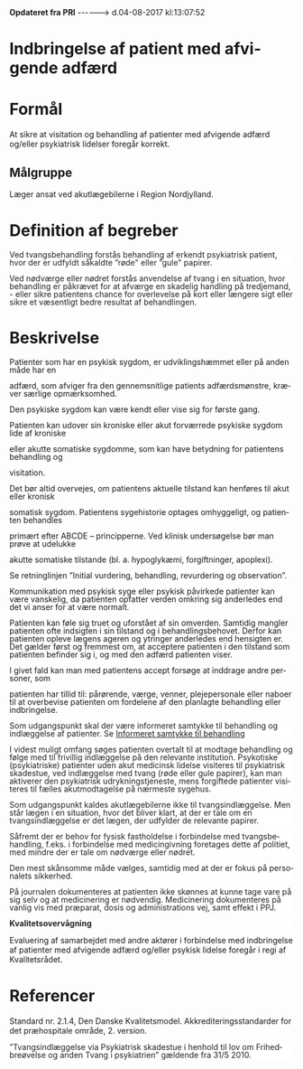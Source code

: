<!--
.. title: indbringelse-af-patienter-med-afvigende-adfaerd
.. slug: indbringelse-af-patienter-med-afvigende-adfaerd
.. date: 2017-08-04 13:07:54 UTC+02:00
.. tags: 
.. category: 
.. link: 
.. description: 
.. type: text
.. hidetitle: True
-->

<div class="alert alert-success" role="alert"><b>Opdateret fra PRI</b>  ------>  d.04-08-2017  kl:13:07:52</div>

<div class="document" id="U6fbe46990a91434488c8900ba326e99f" lang="da-DK" xml:lang="da-DK" xmlns="http://www.w3.org/1999/xhtml">
 <h1 class="~clause~ Titeloverskrift">
  <span>
   Indbringelse af patient med afvigende adfærd
  </span>
 </h1>
 <h1 class="~clause~ Overskrift1">
 </h1>
 <h1 class="~clause~ Overskrift1" id="a_dacc7af3ee8848f9a17c9d66b48a92e7">
  <span>
   Formål
  </span>
 </h1>
 <p class="~clause~ Normal">
  <span>
   At sikre at visitation og behandling af patienter med afvigende adfærd og/eller psykiatrisk lidelser foregår korrekt.
  </span>
 </p>
 <h4 class="~clause~ Overskrift4">
 </h4>
 <h2 class="~clause~ Overskrift2" id="a_c805fabc0c4a432b81e1735e71afc84b">
  <span>
   Målgruppe
  </span>
 </h2>
 <p class="~clause~ Brdtekst">
  <span>
   Læger ansat ved akutlægebilerne i Region Nordjylland.
  </span>
 </p>
 <p class="~clause~ Brdtekst">
 </p>
 <h1 class="~clause~ Overskrift1" id="a_437ba7743f98463287de5e5ecc1e08f2">
  <span>
   Definition af begreber
  </span>
 </h1>
 <p class="~clause~ Normal" style="background-color: #FFF; color: black; margin-bottom: 8pt; line-height: 100%;">
  <span style="color: #222;">
   Ved tvangsbehandling forstås behandling af erkendt psykiatrisk patient, hvor der er udfyldt såkaldte ”røde" eller ”gule" papirer.
  </span>
 </p>
 <p class="~clause~ Normal" style="background-color: #FFF; color: black; margin-bottom: 8pt; line-height: 100%;">
  <span style="color: #222;">
   Ved nødværge eller nødret forstås anvendelse af tvang i en situation, hvor behandling er påkrævet for at afværge en skadelig handling på tredjemand, - eller sikre patientens chance for overlevelse på kort eller længere sigt eller sikre et væsentligt bedre resultat af behandlingen.
  </span>
 </p>
 <p class="~clause~ Brdtekst">
 </p>
 <h1 class="~clause~ Overskrift1" id="a_89d3a2a548df48d6aa6d6399fb4faf71">
  <span>
   Beskrivelse
  </span>
 </h1>
 <p class="~clause~ Normal" style="line-height: 100%;">
  <span>
   Patienter som har en psykisk sygdom, er udviklingshæmmet eller på anden måde har en
  </span>
 </p>
 <p class="~clause~ Normal" style="line-height: 100%;">
  <span>
   adfærd, som afviger fra den gennemsnitlige patients adfærdsmønstre, kræver særlige opmærksomhed.
  </span>
 </p>
 <p class="~clause~ Normal" style="line-height: 100%;">
 </p>
 <p class="~clause~ Normal" style="line-height: 100%;">
  <span>
   Den psykiske sygdom kan være kendt eller vise sig for første gang.
  </span>
 </p>
 <p class="~clause~ Normal" style="line-height: 100%;">
  <span>
   Patienten kan udover sin kroniske eller akut forværrede psykiske sygdom lide af kroniske
  </span>
 </p>
 <p class="~clause~ Normal" style="line-height: 100%;">
  <span>
   eller akutte somatiske sygdomme, som kan have betydning for patientens behandling og
  </span>
 </p>
 <p class="~clause~ Normal" style="line-height: 100%;">
  <span>
   visitation.
  </span>
 </p>
 <p class="~clause~ Normal" style="line-height: 100%;">
  <span>
   Det bør altid overvejes, om patientens aktuelle tilstand kan henføres til akut eller kronisk
  </span>
 </p>
 <p class="~clause~ Normal" style="line-height: 100%;">
  <span>
   somatisk sygdom. Patientens sygehistorie optages omhyggeligt, og patienten behandles
  </span>
 </p>
 <p class="~clause~ Normal" style="line-height: 100%;">
  <span>
   primært efter ABCDE – principperne. Ved klinisk undersøgelse bør man prøve at udelukke
  </span>
 </p>
 <p class="~clause~ Normal" style="line-height: 100%;">
  <span>
   akutte somatiske tilstande (bl. a. hypoglykæmi, forgiftninger, apoplexi).
  </span>
 </p>
 <p class="~clause~ Normal" style="line-height: 100%;">
  <span>
   Se retninglinjen ”Initial vurdering, behandling, revurdering og observation”.
  </span>
 </p>
 <p class="~clause~ Normal" style="line-height: 100%;">
 </p>
 <p class="~clause~ Normal" style="line-height: 100%;">
  <span>
   Kommunikation med psykisk syge eller psykisk påvirkede patienter kan være vanskelig, da patienten opfatter verden omkring sig anderledes end det vi anser for at være normalt.
  </span>
 </p>
 <p class="~clause~ Normal" style="line-height: 100%;">
  <span>
   Patienten kan føle sig truet og uforstået af sin omverden. Samtidig mangler patienten ofte indsigten i sin tilstand og i behandlingsbehovet. Derfor kan patienten opleve lægens ageren og ytringer anderledes end hensigten er. Det gælder først og fremmest om, at acceptere patienten i den tilstand som patienten befinder sig i, og med den adfærd patienten viser.
  </span>
 </p>
 <p class="~clause~ Normal" style="line-height: 100%;">
  <span>
   I givet fald kan man med patientens accept forsøge at inddrage andre personer, som
  </span>
 </p>
 <p class="~clause~ Normal" style="line-height: 100%;">
  <span>
   patienten har tillid til: pårørende, værge, venner, plejepersonale eller naboer til at overbevise patienten om fordelene af den planlagte behandling eller indbringelse.
  </span>
 </p>
 <p class="~clause~ Normal" style="background-color: #FFF; color: black; margin-bottom: 8pt; line-height: 100%;">
 </p>
 <p class="~clause~ Normal" style="background-color: #FFF; color: black; margin-bottom: 8pt; line-height: 100%;">
  <span style="color: #222;">
   Som udgangspunkt skal der være informeret samtykke til behandling og indlæggelse af patienter. Se
  </span>
  <a href="http://pri.rn.dk/pri/Sider/b0b3217f-a137-497c-a6d3-beab6be8d2ce.aspx?sf=All">
   <span class="Hyperlink">
    Informeret samtykke til behandling
   </span>
  </a>
 </p>
 <p class="~clause~ Normal" style="background-color: #FFF; color: black; margin-bottom: 8pt; line-height: 100%;">
  <span style="color: #222;">
   I videst muligt omfang søges patienten overtalt til at modtage behandling og følge med til frivillig indlæggelse på den relevante institution. Psykotiske (psykiatriske) patienter uden akut medicinsk lidelse visiteres til psykiatrisk skadestue, ved indlæggelse med tvang (røde eller gule papirer), kan man aktiverer den psykiatrisk udrykningstjeneste, mens forgiftede patienter visiteres til fælles akutmodtagelse på nærmeste sygehus.
  </span>
 </p>
 <p class="~clause~ Normal" style="background-color: #FFF; color: black; margin-bottom: 8pt; line-height: 100%;">
  <span style="color: #222;">
   Som udgangspunkt kaldes akutlægebilerne ikke til tvangsindlæggelse. Men står lægen i en situation, hvor det bliver klart, at der er tale om en tvangsindlæggelse er det lægen, der udfylder de relevante papirer.
  </span>
 </p>
 <p class="~clause~ Normal" style="background-color: #FFF; color: black; margin-bottom: 8pt; line-height: 100%;">
  <span style="color: #222;">
   Såfremt der er behov for fysisk fastholdelse i forbindelse med tvangsbehandling, f.eks. i forbindelse med medicingivning foretages dette af politiet, med mindre der er tale om nødværge eller nødret.
  </span>
 </p>
 <p class="~clause~ Normal" style="background-color: #FFF; color: black; margin-bottom: 8pt; line-height: 100%;">
  <span style="color: #222;">
   Den mest skånsomme måde vælges, samtidig med at der er fokus på personalets sikkerhed.
  </span>
 </p>
 <p class="~clause~ Normal" style="background-color: #FFF; color: black; margin-bottom: 8pt; line-height: 100%;">
  <span style="color: #222;">
   På journalen dokumenteres at patienten ikke skønnes at kunne tage vare på sig selv og at medicinering er nødvendig. Medicinering dokumenteres på vanlig vis med præparat, dosis og administrations vej, samt effekt i PPJ.
  </span>
 </p>
 <p class="~clause~ Normal" style="background-color: #FFF; color: black; margin-bottom: 8pt; line-height: 100%;">
 </p>
 <p class="~clause~ Normal" style="background-color: #FFF; color: black; margin-bottom: 8pt; line-height: 100%;">
  <span style="font-weight: bold; color: #222;">
   Kvalitetsovervågning
  </span>
 </p>
 <p class="~clause~ Brdtekst">
  <span>
   Evaluering af samarbejdet med andre aktører i forbindelse med indbringelse af patienter med afvigende adfærd og/eller psykisk lidelse foregår i regi af Kvalitetsrådet.
  </span>
 </p>
 <p class="~clause~ Brdtekst">
 </p>
 <h1 class="~clause~ Overskrift1" id="a_05fa05f4a0704fbf9e1fff73c12f2167">
  <span>
   Referencer
  </span>
 </h1>
 <p class="~clause~ Brdtekst">
  <span>
   Standard nr. 2.1.4, Den Danske Kvalitetsmodel. Akkrediteringsstandarder for det præhospitale område, 2. version.
  </span>
 </p>
 <p class="~clause~ Normal" style="background-color: #FFF; color: black; margin-bottom: 8pt; line-height: 100%;">
 </p>
 <p class="~clause~ Normal" style="background-color: #FFF; color: black; margin-bottom: 8pt; line-height: 100%;">
  <span style="color: #222;">
   ”Tvangsindlæggelse via Psykiatrisk skadestue i henhold til lov om Frihedbreøvelse og anden Tvang i psykiatrien” gældende fra 31/5 2010.
  </span>
 </p>
 <p class="~clause~ Brdtekst">
 </p>
 <p class="~clause~ Normal">
 </p>
</div>
